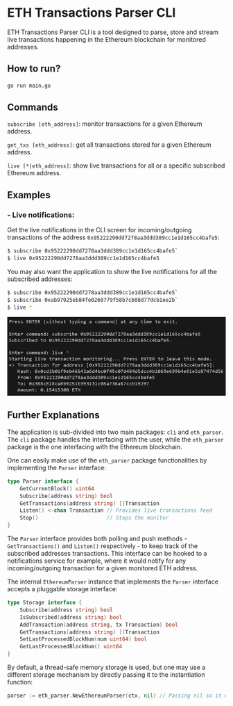 # ETH Transactions Parser CLI
ETH Transactions Parser CLI is a tool designed to parse, store and stream live transactions happening in the Ethereum blockchain for monitored addresses.

## How to run?
```bash
go run main.go
```
## Commands
`subscribe [eth_address]`: monitor transactions for a given Ethereum address.

`get_txs [eth_address]`: get all transactions stored for a given Ethereum address.

`live [*|eth_address]`: show live transactions for all or a specific subscribed Ethereum address.

## Examples
### - Live notifications:
Get the live notifications in the CLI screen for incoming/outgoing transactions of the address `0x95222290dd7278aa3ddd389cc1e1d165cc4bafe5`:
```bash
$ subscribe 0x95222290dd7278aa3ddd389cc1e1d165cc4bafe5`
$ live 0x95222290dd7278aa3ddd389cc1e1d165cc4bafe5
```
You may also want the application to show the live notifications for all the subscribed addresses:
```bash
$ subscribe 0x95222290dd7278aa3ddd389cc1e1d165cc4bafe5`
$ subscribe 0xab97925eb84fe0260779f58b7cb08d77dcb1ee2b`
$ live *
```
![live notifications](misc/live.png)

## Further Explanations
The application is sub-divided into two main packages: `cli` and `eth_parser`. The `cli` package handles the interfacing with the user, while the `eth_parser` package is the one interfacing with the Ethereum blockchain. 

One can easily make use of the `eth_parser` package functionalities by implementing the `Parser` interface:
```go
type Parser interface {
	GetCurrentBlock() uint64
	Subscribe(address string) bool
	GetTransactions(address string) []Transaction
	Listen() <-chan Transaction // Provides live transactions feed
	Stop()                      // Stops the monitor
}
```

The `Parser` interface provides both polling and push methods - `GetTransactions()` and `Listen()` respectively - to keep track of the subscribed addresses transactions. This interface can be hooked to a notifications service for example, where it would notify for any incoming/outgoing transaction for a given monitored ETH address.

The internal `EthereumParser` instance that implements the `Parser` interface accepts a pluggable storage interface:
```go
type Storage interface {
	Subscribe(address string) bool
	IsSubscribed(address string) bool
	AddTransaction(address string, tx Transaction) bool
	GetTransactions(address string) []Transaction
	SetLastProcessedBlockNum(num uint64) bool
	GetLastProcessedBlockNum() uint64
}
```
By default, a thread-safe memory storage is used, but one may use a different storage mechanism by directly passing it to the instantiation function:
```go
parser := eth_parser.NewEthereumParser(ctx, nil) // Passing nil so it uses the default storage
```

